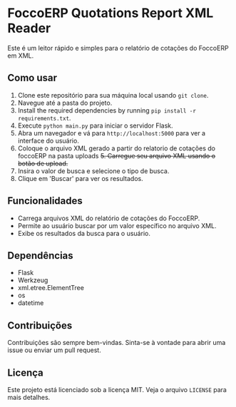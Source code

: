 # FoccoERP Quotations Report XML Reader

Este é um leitor rápido e simples para o relatório de cotações do FoccoERP em XML.

## Como usar

1. Clone este repositório para sua máquina local usando `git clone`.
2. Navegue até a pasta do projeto.
3. Install the required dependencies by running `pip install -r requirements.txt`.
3. Execute `python main.py` para iniciar o servidor Flask.
4. Abra um navegador e vá para `http://localhost:5000` para ver a interface do usuário.
5. Coloque o arquivo XML gerado a partir do relatorio de cotações do foccoERP na pasta uploads
~~5. Carregue seu arquivo XML usando o botão de upload.~~
6. Insira o valor de busca e selecione o tipo de busca.
7. Clique em 'Buscar' para ver os resultados.

## Funcionalidades

- Carrega arquivos XML do relatório de cotações do FoccoERP.
- Permite ao usuário buscar por um valor específico no arquivo XML.
- Exibe os resultados da busca para o usuário.

## Dependências

- Flask
- Werkzeug
- xml.etree.ElementTree
- os
- datetime

## Contribuições

Contribuições são sempre bem-vindas. Sinta-se à vontade para abrir uma issue ou enviar um pull request.

## Licença

Este projeto está licenciado sob a licença MIT. Veja o arquivo `LICENSE` para mais detalhes.